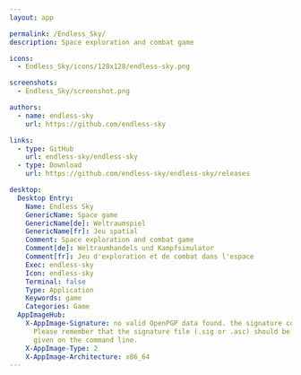 ```yaml
---
layout: app

permalink: /Endless_Sky/
description: Space exploration and combat game

icons:
  - Endless_Sky/icons/128x128/endless-sky.png

screenshots:
  - Endless_Sky/screenshot.png

authors:
  - name: endless-sky
    url: https://github.com/endless-sky

links:
  - type: GitHub
    url: endless-sky/endless-sky
  - type: Download
    url: https://github.com/endless-sky/endless-sky/releases

desktop:
  Desktop Entry:
    Name: Endless Sky
    GenericName: Space game
    GenericName[de]: Weltraumspiel
    GenericName[fr]: Jeu spatial
    Comment: Space exploration and combat game
    Comment[de]: Weltraumhandels und Kampfsimulator
    Comment[fr]: Jeu d'exploration et de combat dans l'espace
    Exec: endless-sky
    Icon: endless-sky
    Terminal: false
    Type: Application
    Keywords: game
    Categories: Game
  AppImageHub:
    X-AppImage-Signature: no valid OpenPGP data found. the signature could not be verified.
      Please remember that the signature file (.sig or .asc) should be the first file
      given on the command line.
    X-AppImage-Type: 2
    X-AppImage-Architecture: x86_64
---
```

